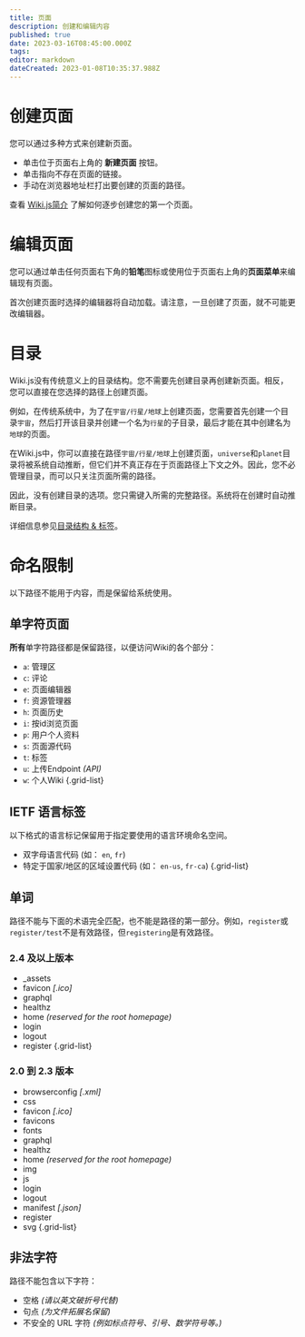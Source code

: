 ```yaml
---
title: 页面
description: 创建和编辑内容
published: true
date: 2023-03-16T08:45:00.000Z
tags: 
editor: markdown
dateCreated: 2023-01-08T10:35:37.988Z
---
```


# 创建页面

您可以通过多种方式来创建新页面。

- 单击位于页面右上角的 **新建页面** 按钮。
- 单击指向不存在页面的链接。
- 手动在浏览器地址栏打出要创建的页面的路径。

查看 [Wiki.js简介](/guide/intro) 了解如何逐步创建您的第一个页面。

# 编辑页面

您可以通过单击任何页面右下角的**铅笔**图标或使用位于页面右上角的**页面菜单**来编辑现有页面。

首次创建页面时选择的编辑器将自动加载。请注意，一旦创建了页面，就不可能更改编辑器。

# 目录

Wiki.js没有传统意义上的目录结构。您不需要先创建目录再创建新页面。相反，您可以直接在您选择的路径上创建页面。

例如，在传统系统中，为了在`宇宙/行星/地球`上创建页面，您需要首先创建一个目录`宇宙`，然后打开该目录并创建一个名为`行星`的子目录，最后才能在其中创建名为`地球`的页面。

在Wiki.js中，你可以直接在路径`宇宙/行星/地球`上创建页面，`universe`和`planet`目录将被系统自动推断，但它们并不真正存在于页面路径上下文之外。因此，您不必管理目录，而可以只关注页面所需的路径。

因此，没有创建目录的选项。您只需键入所需的完整路径。系统将在创建时自动推断目录。

详细信息参见[目录结构 & 标签](/guide/structure)。

# 命名限制
以下路径不能用于内容，而是保留给系统使用。

## 单字符页面

**所有**单字符路径都是保留路径，以便访问Wiki的各个部分：

- `a`: 管理区
- `c`: 评论
- `e`: 页面编辑器
- `f`: 资源管理器
- `h`: 页面历史
- `i`: 按id浏览页面
- `p`: 用户个人资料
- `s`: 页面源代码
- `t`: 标签
- `u`: 上传Endpoint *(API)*
- `w`: 个人Wiki
{.grid-list}

## IETF 语言标签

以下格式的语言标记保留用于指定要使用的语言环境命名空间。

- 双字母语言代码 (如： `en`, `fr`)
- 特定于国家/地区的区域设置代码 (如： `en-us`, `fr-ca`)
{.grid-list}

## 单词

路径不能与下面的术语完全匹配，也不能是路径的第一部分。例如，`register`或`register/test`不是有效路径，但`registering`是有效路径。

### 2.4 及以上版本

- _assets
- favicon *\[.ico]*
- graphql
- healthz
- home *(reserved for the root homepage)*
- login
- logout
- register
{.grid-list}

### 2.0 到 2.3 版本

- browserconfig *\[.xml]*
- css
- favicon *\[.ico]*
- favicons
- fonts
- graphql
- healthz
- home *(reserved for the root homepage)*
- img
- js
- login
- logout
- manifest *\[.json]*
- register
- svg
{.grid-list}

## 非法字符

路径不能包含以下字符：

- 空格 *(请以英文破折号代替)*
- 句点 *(为文件拓展名保留)*
- 不安全的 URL 字符 *(例如标点符号、引号、数学符号等。)*